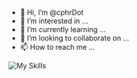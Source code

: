 - 👋 Hi, I’m @cphrDot
- 👀 I’m interested in ...
- 🌱 I’m currently learning ...
- 💞️ I’m looking to collaborate on ...
- 📫 How to reach me ...

![My Skills](https://skillicons.dev/icons?i=py,git,github,discord,bootstrap,arduino)

<!---
cphrDot/cphrDot is a ✨ special ✨ repository because its `README.md` (this file) appears on your GitHub profile.
You can click the Preview link to take a look at your changes.
--->
